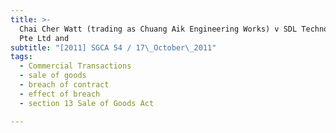 ```yaml
---
title: >-
  Chai Cher Watt (trading as Chuang Aik Engineering Works) v SDL Technologies
  Pte Ltd and
subtitle: "[2011] SGCA 54 / 17\_October\_2011"
tags:
  - Commercial Transactions
  - sale of goods
  - breach of contract
  - effect of breach
  - section 13 Sale of Goods Act

---
```


